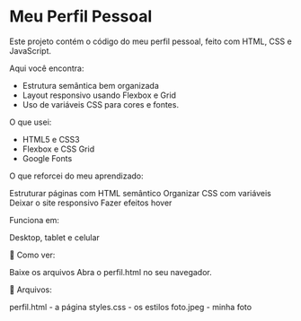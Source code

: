 # Meu Perfil Pessoal

Este projeto contém o código do meu perfil pessoal, feito com HTML, CSS e JavaScript.

Aqui você encontra:

- Estrutura semântica bem organizada
- Layout responsivo usando Flexbox e Grid
- Uso de variáveis CSS para cores e fontes.

O que usei:

- HTML5 e CSS3
- Flexbox e CSS Grid
- Google Fonts

O que reforcei do meu aprendizado:

Estruturar páginas com HTML semântico
Organizar CSS com variáveis
Deixar o site responsivo
Fazer efeitos hover

Funciona em:

Desktop, tablet e celular

🎯 Como ver:

Baixe os arquivos
Abra o perfil.html no seu navegador.

📁 Arquivos:

perfil.html - a página
styles.css - os estilos
foto.jpeg - minha foto
